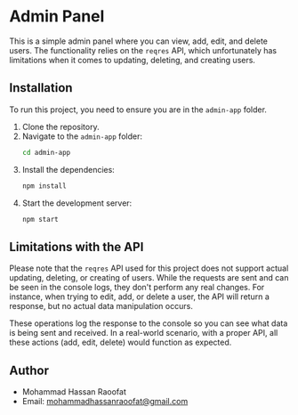 # Admin Panel

This is a simple admin panel where you can view, add, edit, and delete users. The functionality relies on the `reqres` API, which unfortunately has limitations when it comes to updating, deleting, and creating users.

## Installation

To run this project, you need to ensure you are in the `admin-app` folder.

1. Clone the repository.
2. Navigate to the `admin-app` folder:
   ```bash
   cd admin-app
   ```
3. Install the dependencies:
   ```bash
   npm install
   ```
4. Start the development server:
   ```bash
   npm start
   ```

## Limitations with the API

Please note that the `reqres` API used for this project does not support actual updating, deleting, or creating of users. While the requests are sent and can be seen in the console logs, they don't perform any real changes. For instance, when trying to edit, add, or delete a user, the API will return a response, but no actual data manipulation occurs.

These operations log the response to the console so you can see what data is being sent and received. In a real-world scenario, with a proper API, all these actions (add, edit, delete) would function as expected.

## Author

- Mohammad Hassan Raoofat
- Email: mohammadhassanraoofat@gmail.com

